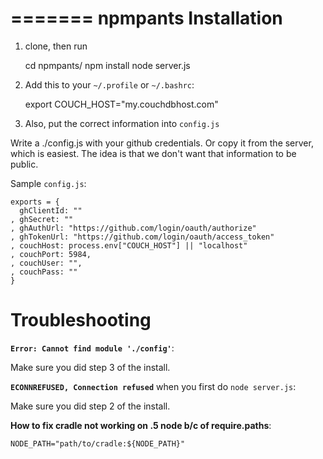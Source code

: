 =======
npmpants Installation
===

1) clone, then run

    cd npmpants/
    npm install
    node server.js

2) Add this to your `~/.profile` or `~/.bashrc`:

    export COUCH_HOST="my.couchdbhost.com"

3) Also, put the correct information into `config.js`

Write a ./config.js with your github credentials. Or copy it from the server,
which is easiest. The idea is that we don't want that information to be
public.

Sample `config.js`:

    exports = {
      ghClientId: ""
    , ghSecret: ""
    , ghAuthUrl: "https://github.com/login/oauth/authorize"
    , ghTokenUrl: "https://github.com/login/oauth/access_token"
    , couchHost: process.env["COUCH_HOST"] || "localhost"
    , couchPort: 5984,
    , couchUser: "",
    , couchPass: ""
    }

Troubleshooting
===

**`Error: Cannot find module './config'`**:

Make sure you did step 3 of the install.


**`ECONNREFUSED, Connection refused`** when you first do `node server.js`:

Make sure you did step 2 of the install.


**How to fix cradle not working on .5 node b/c of require.paths**:

    NODE_PATH="path/to/cradle:${NODE_PATH}"
